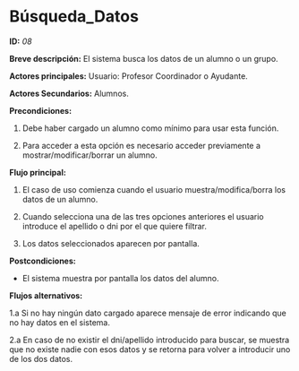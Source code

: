 # Búsqueda_Datos

**ID:** *08*

**Breve descripción:**
El sistema busca los datos de un alumno o un grupo.

**Actores principales:** Usuario: Profesor Coordinador o Ayudante.

**Actores Secundarios:** Alumnos.

**Precondiciones:**

1. Debe haber cargado un alumno como mínimo para usar esta función.

2. Para acceder a esta opción es necesario acceder previamente a mostrar/modificar/borrar un alumno.

**Flujo principal:**

1. El caso de uso comienza cuando el usuario muestra/modifica/borra los datos de un alumno.

2. Cuando selecciona una de las tres opciones anteriores el usuario introduce el apellido o dni por el que quiere filtrar.

3. Los datos seleccionados aparecen por pantalla.

**Postcondiciones:**

* El sistema muestra por pantalla los datos del alumno.

**Flujos alternativos:**

1.a Si no hay ningún dato cargado aparece mensaje de error indicando que no hay datos en el sistema.

2.a En caso de no existir el dni/apellido introducido para buscar, se muestra que no existe nadie con esos datos y se retorna para volver a introducir uno de los dos datos.
